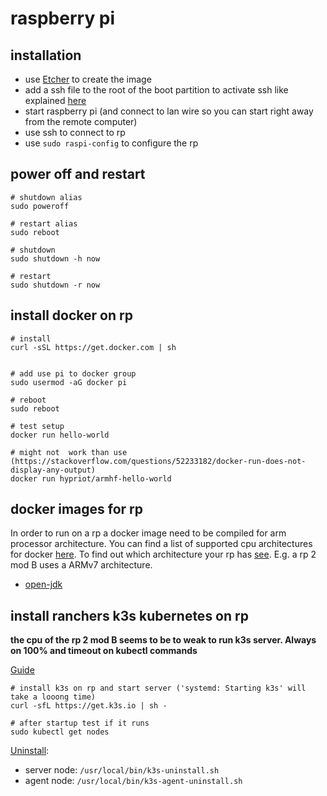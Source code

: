 
# raspberry pi

## installation

- use [Etcher](https://www.balena.io/etcher/) to create the image
- add a ssh file to the root of the boot partition to activate ssh like explained [here](https://hackernoon.com/raspberry-pi-headless-install-462ccabd75d0)
- start raspberry pi (and connect to lan wire so you can start right away from the remote computer)
- use ssh to connect to rp
- use `sudo raspi-config` to configure the rp

## power off and restart

```
# shutdown alias
sudo poweroff

# restart alias
sudo reboot

# shutdown
sudo shutdown -h now

# restart
sudo shutdown -r now
```

## install docker on rp

```shell
# install
curl -sSL https://get.docker.com | sh


# add use pi to docker group
sudo usermod -aG docker pi

# reboot
sudo reboot

# test setup
docker run hello-world

# might not  work than use (https://stackoverflow.com/questions/52233182/docker-run-does-not-display-any-output)
docker run hypriot/armhf-hello-world
```

## docker images for rp

In order to run on a rp a docker image need to be compiled for arm processor architecture. You can find a list of supported cpu architectures for docker [here](https://github.com/docker-library/official-images#architectures-other-than-amd64). To find out which architecture your rp has [see](https://de.wikipedia.org/wiki/Raspberry_Pi#Hardware). E.g. a rp 2 mod B uses a ARMv7 architecture.

- [open-jdk](https://hub.docker.com/r/balenalib/raspberry-pi-openjdk)

## install ranchers k3s kubernetes on rp

**the cpu of the rp 2 mod B seems to be to weak to run k3s server. Always on 100% and timeout on kubectl commands**

[Guide](https://opensource.com/article/20/3/kubernetes-raspberry-pi-k3s)

```shell
# install k3s on rp and start server ('systemd: Starting k3s' will take a looong time)
curl -sfL https://get.k3s.io | sh -

# after startup test if it runs
sudo kubectl get nodes
```

[Uninstall](https://rancher.com/docs/k3s/latest/en/installation/uninstall/):

- server node: `/usr/local/bin/k3s-uninstall.sh`
- agent node: `/usr/local/bin/k3s-agent-uninstall.sh`
